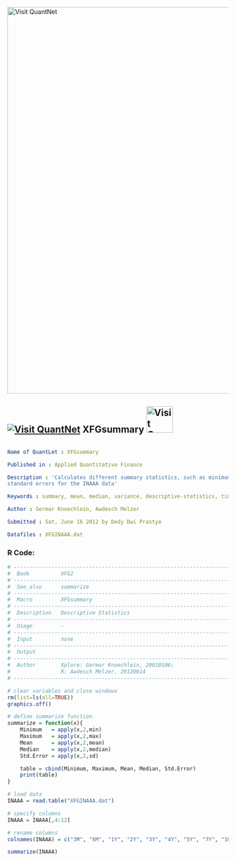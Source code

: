 
[<img src="https://github.com/QuantLet/Styleguide-and-FAQ/blob/master/pictures/banner.png" width="880" alt="Visit QuantNet">](http://quantlet.de/index.php?p=info)

## [<img src="https://github.com/QuantLet/Styleguide-and-Validation-procedure/blob/master/pictures/qloqo.png" alt="Visit QuantNet">](http://quantlet.de/) **XFGsummary** [<img src="https://github.com/QuantLet/Styleguide-and-Validation-procedure/blob/master/pictures/QN2.png" width="60" alt="Visit QuantNet 2.0">](http://quantlet.de/d3/ia)

```yaml

Name of QuantLet : XFGsummary

Published in : Applied Quantitative Finance

Description : 'Calculates different summary statistics, such as minimum, maximum, mean, median and
standard errors for the INAAA data'

Keywords : summary, mean, median, variance, descriptive-statistics, time-series, financial

Author : Germar Knoechlein, Awdesch Melzer

Submitted : Sat, June 16 2012 by Dedy Dwi Prastyo

Datafiles : XFGINAAA.dat

```


### R Code:
```r
# ----------------------------------------------------------------------
#  Book          XFG2        
# ----------------------------------------------------------------------
#  See_also      summarize
# ----------------------------------------------------------------------
#  Macro         XFGsummary
# ----------------------------------------------------------------------
#  Description   Descriptive Statistics
# ----------------------------------------------------------------------
#  Usage         -
# ----------------------------------------------------------------------
#  Input         none
# ----------------------------------------------------------------------
#  Output        
# ----------------------------------------------------------------------
#  Author        Xplore: Germar Knoechlein, 20010106;
#                R: Awdesch Melzer, 20120614
# ----------------------------------------------------------------------

# clear variables and close windows
rm(list=ls(all=TRUE))
graphics.off()

# define summarize function
summarize = function(x){
    Minimum   = apply(x,2,min)
    Maximum   = apply(x,2,max)
    Mean      = apply(x,2,mean)
    Median    = apply(x,2,median)
    Std.Error = apply(x,2,sd)

    table = cbind(Minimum, Maximum, Mean, Median, Std.Error)
    print(table)
}

# load data
INAAA = read.table("XFGINAAA.dat")

# specify columns
INAAA = INAAA[,4:12]

# rename columns
colnames(INAAA) = c("3M", "6M", "1Y", "2Y", "3Y", "4Y", "5Y", "7Y", "10Y")

summarize(INAAA)

```
